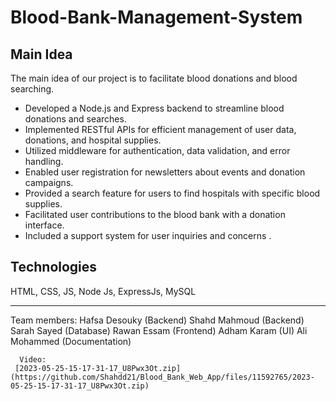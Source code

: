 # Blood-Bank-Management-System

## Main Idea
The main idea of our project is to facilitate blood donations and blood searching.

- Developed a Node.js and Express backend to streamline blood donations and searches.
- Implemented RESTful APIs for efficient management of user data, donations, and hospital supplies.
- Utilized middleware for authentication, data validation, and error handling.
- Enabled user registration for newsletters about events and donation campaigns.
- Provided a search feature for users to find hospitals with specific blood supplies.
- Facilitated user contributions to the blood bank with a donation interface.
- Included a support system for user inquiries and concerns .

## Technologies
 HTML, CSS, JS, Node Js, ExpressJs, MySQL

-------------------------------------------------------------------------------------------------
 
Team members: Hafsa Desouky (Backend)
              Shahd Mahmoud (Backend)
              Sarah Sayed (Database)
              Rawan Essam (Frontend)
              Adham Karam (UI)
              Ali Mohammed (Documentation)
       
       
      Video:
     [2023-05-25-15-17-31-17_U8Pwx3Ot.zip](https://github.com/Shahdd21/Blood_Bank_Web_App/files/11592765/2023-05-25-15-17-31-17_U8Pwx3Ot.zip)
        
             
